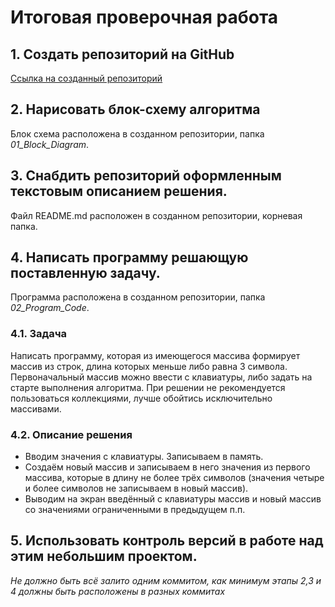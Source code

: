 # Итоговая проверочная работа

## 1. Создать репозиторий на GitHub

[Ссылка на созданный репозиторий](https://github.com/ANGunchenko/04_Choosing_a_specialization.git)

## 2. Нарисовать блок-схему алгоритма

Блок схема расположена в созданном репозитории, папка *01_Block_Diagram*.

## 3. Снабдить репозиторий оформленным текстовым описанием решения. 

Файл README.md расположен в созданном репозитории, корневая папка.

## 4. Написать программу решающую поставленную задачу.

Программа расположена в созданном репозитории, папка *02_Program_Code*.

### 4.1. Задача

Написать программу, которая из имеющегося массива формирует массив из строк, длина которых меньше либо равна 3 символа. Первоначальный массив можно ввести с клавиатуры, либо задать на старте выполнения алгоритма. При решении не рекомендуется пользоваться коллекциями, лучше обойтись исключительно массивами.

### 4.2. Описание решения

* Вводим значения с клавиатуры. Записываем в память.
* Создаём новый массив и записываем в него значения из первого массива, которые в длину не более трёх символов (значения четыре и более символов не записываем в новый массив).
* Выводим на экран введённый с клавиатуры массив и новый массив со значениями ограниченными в предыдущем п.п. 

## 5. Использовать контроль версий в работе над этим небольшим проектом.

*Не должно быть всё залито одним коммитом, как минимум этапы 2,3 и 4 должны быть расположены в разных коммитах*